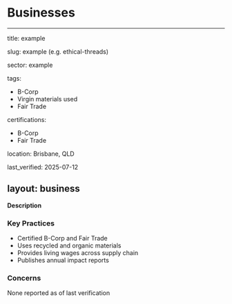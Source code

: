 # Businesses

---

title: example

slug: example (e.g. ethical-threads)

sector: example

tags:
  - B-Corp
  - Virgin materials used
  - Fair Trade

certifications:

- B-Corp
- Fair Trade

location: Brisbane, QLD

last_verified: 2025-07-12

layout: business
---

**Description**

### Key Practices

- Certified B-Corp and Fair Trade
- Uses recycled and organic materials
- Provides living wages across supply chain
- Publishes annual impact reports

### Concerns

None reported as of last verification
